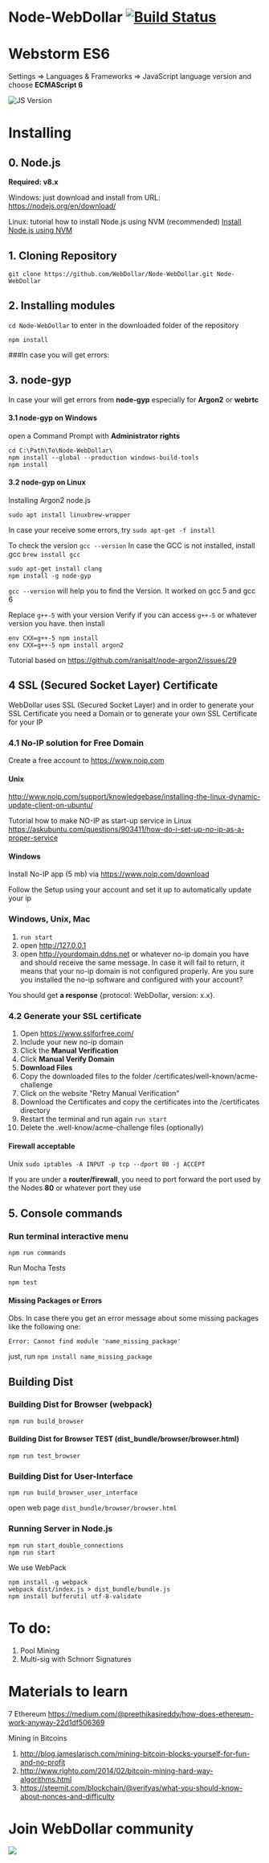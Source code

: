 # Node-WebDollar [![Build Status](https://travis-ci.org/WebDollar/Node-WebDollar.svg)](https://travis-ci.org/WebDollar/Node-WebDollar)
# Webstorm ES6 

Settings => Languages & Frameworks => JavaScript language version and choose **ECMAScript 6**

![JS Version](https://d3nmt5vlzunoa1.cloudfront.net/webstorm/files/2015/05/js-version.png "Javascript ECMAScript 6 config")

# Installing

## 0. Node.js

**Required: v8.x**

Windows: just download and install from URL: https://nodejs.org/en/download/

Linux: tutorial how to install Node.js using NVM (recommended) [Install Node.js using NVM](/docs/Install-Debian.md) 

## 1. Cloning Repository 
```
git clone https://github.com/WebDollar/Node-WebDollar.git Node-WebDollar
```
## 2. Installing modules
`cd Node-WebDollar` to enter in the downloaded folder of the repository   
```
npm install
```

###In case you will get errors: 
## 3. **node-gyp**

In case your will get errors from **node-gyp** especially for **Argon2** or **webrtc** 

#### 3.1 node-gyp on Windows
open a Command Prompt with **Administrator rights**

```
cd C:\Path\To\Node-WebDollar\
npm install --global --production windows-build-tools                                    
npm install
```

#### 3.2 node-gyp on Linux

Installing Argon2 node.js
```
sudo apt install linuxbrew-wrapper 
```
In case your receive some errors, try ```sudo apt-get -f install```
 
To check the version `gcc --version`
In case the GCC is not installed, install gcc `brew install gcc`

```
sudo apt-get install clang
npm install -g node-gyp
```

`gcc --version` will help you to find the Version. It worked on gcc 5 and gcc 6

Replace `g++-5` with your version
Verify if you can access `g++-5` or whatever version you have.
then install  
``` 
env CXX=g++-5 npm install
env CXX=g++-5 npm install argon2
```

Tutorial based on https://github.com/ranisalt/node-argon2/issues/29

## 4 SSL (Secured Socket Layer) Certificate

WebDollar uses SSL (Secured Socket Layer) and in order to generate your SSL Certificate you need a Domain or to generate your own SSL Certificate for your IP

### 4.1 No-IP solution for Free Domain

Create a free account to https://www.noip.com

#### Unix

http://www.noip.com/support/knowledgebase/installing-the-linux-dynamic-update-client-on-ubuntu/

Tutorial how to make NO-IP as start-up service in Linux
https://askubuntu.com/questions/903411/how-do-i-set-up-no-ip-as-a-proper-service

#### Windows

Install No-IP app (5 mb) via https://www.noip.com/download

Follow the Setup using your account and set it up to automatically update your ip

### Windows, Unix, Mac
1. `run start`
2. open http://127.0.0.1
2. open http://yourdomain.ddns.net or whatever no-ip domain you have and should receive the same message. In case it will fail to return, it means that your no-ip domain is not configured properly. Are you sure you installed the no-ip software and configured with your account?

You should get **a response** {protocol: WebDollar, version: x.x}. 

### 4.2 Generate your SSL certificate


1. Open https://www.sslforfree.com/
2. Include your new no-ip domain
3. Click the **Manual Verification**
4. Click **Manual Verify Domain**
5. **Download Files**
6. Copy the downloaded files to the folder /certificates/well-known/acme-challenge
7. Click on the website "Retry Manual Verification"
8. Download the Certificates and copy the certificates into the /certificates directory
9. Restart the terminal and run again `run start`
10. Delete the .well-know/acme-challenge files (optionally)


#### Firewall acceptable

Unix
`sudo iptables -A INPUT -p tcp --dport 80 -j ACCEPT`

If you are under a **router/firewall**, you need to port forward the port used by the Nodes **80** or whatever port they use


## 5. **Console commands**

### Run terminal interactive menu
```
npm run commands
```

Run Mocha Tests
```
npm test                                                       
```


#### Missing Packages or Errors
Obs. In case there you get an error message about some missing packages like the following one:

``` Error: Cannot find module 'name_missing_package' ```

just, run ```npm install name_missing_package```

## Building Dist

### Building Dist for Browser (webpack)
```
npm run build_browser
```

#### Building Dist for Browser TEST (dist_bundle/browser/browser.html)
```
npm run test_browser
```

### Building Dist for User-Interface
```
npm run build_browser_user_interface
```



open web page `dist_bundle/browser/browser.html`

### Running Server in Node.js

```
npm run start_double_connections
npm run start
```

We use WebPack

```
npm install -g webpack
webpack dist/index.js > dist_bundle/bundle.js
npm install bufferutil utf-8-validate
``` 



# To do:

1. Pool Mining
2. Multi-sig with Schnorr Signatures


# Materials to learn
7
Ethereum https://medium.com/@preethikasireddy/how-does-ethereum-work-anyway-22d1df506369

Mining in Bitcoins
1.  http://blog.jameslarisch.com/mining-bitcoin-blocks-yourself-for-fun-and-no-profit
2. http://www.righto.com/2014/02/bitcoin-mining-hard-way-algorithms.html
3. https://steemit.com/blockchain/@verifyas/what-you-should-know-about-nonces-and-difficulty

# Join WebDollar community

<dl>
    <a href="http://t.me/WebDollar">
        <img src="http://icons.iconarchive.com/icons/froyoshark/enkel/64/Telegram-icon.png">
    </a> 
</dl>